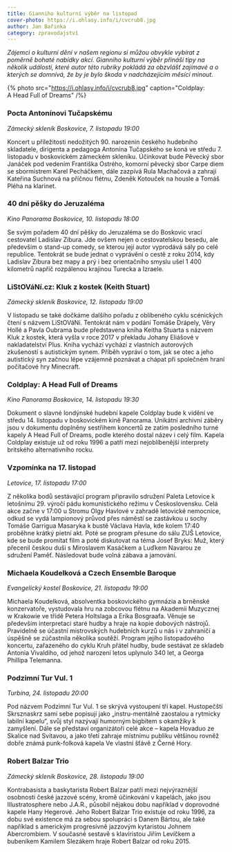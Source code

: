 ```yaml
---
title: Gianniho kulturní výběr na listopad
cover-photo: https://i.ohlasy.info/i/cvcrub8.jpg
author: Jan Bařinka
category: zpravodajství
---
```


*Zájemci o kulturní dění v našem regionu si můžou obvykle vybírat z poměrně bohaté nabídky akcí. Gianniho kulturní výběr přináší tipy na několik událostí, které autor této rubriky pokládá za obzvlášť zajímavé a o kterých se domnívá, že by je bylo škoda v nadcházejícím měsíci minout.*

{% photo src="https://i.ohlasy.info/i/cvcrub8.jpg" caption="Coldplay: A Head Full of Dreams" /%}

### Pocta Antonínovi Tučapskému

*Zámecký skleník Boskovice, 7. listopadu 19:00*

Koncert u příležitosti nedožitých 90. narozenin českého hudebního skladatele, dirigenta a pedagoga Antonína Tučapského se koná ve středu 7. listopadu v boskovickém zámeckém skleníku. Účinkovat bude Pěvecký sbor Janáček pod vedením Františka Ostrého, komorní pěvecký sbor Carpe diem se sbormistrem Karel Pecháčkem, dále zazpívá Rula Machačová a zahrají Kateřina Suchnová na příčnou flétnu, Zdeněk Kotouček na housle a Tomáš Pléha na klarinet.

### 40 dní pěšky do Jeruzaléma

*Kino Panorama Boskovice, 10. listopadu 18:00*

Se svým pořadem 40 dní pěšky do Jeruzaléma se do Boskovic vrací cestovatel Ladislav Zibura. Jde ovšem nejen o cestovatelskou besedu, ale především o stand-up comedy, se kterou její autor vyprodává sály po celé republice. Tentokrát se bude jednat o vyprávění o cestě z roku 2014, kdy Ladislav Zibura bez mapy a prý i bez orientačního smyslu ušel 1 400 kilometrů napříč rozpálenou krajinou Turecka a Izraele.

### LiStOVáNí.cz: Kluk z kostek (Keith Stuart)

*Zámecký skleník Boskovice, 12. listopadu 19:00*

V listopadu se také dočkáme dalšího pořadu z oblíbeného cyklu scénických čtení s názvem LiStOVáNí. Tentokrát nám v podání Tomáše Drápely, Věry Hollé a Pavla Oubrama bude představena kniha Keitha Stuarta s názvem Kluk z kostek, která vyšla v roce 2017 v překladu Johany Eliášové v nakladatelství Plus. Kniha vychází vychází z vlastních autorových zkušeností s autistickým synem. Příběh vypráví o tom, jak se otec a jeho autistický syn začnou lépe vzájemně poznávat a chápat při společném hraní počítačové hry Minecraft.

### Coldplay: A Head Full of Dreams

*Kino Panorama Boskovice, 14. listopadu 19:30*

Dokument o slavné londýnské hudební kapele Coldplay bude k vidění ve středu 14. listopadu v boskovickém kině Panorama. Unikátní archivní záběry jsou v dokumentu doplněny sestřihem koncertů ze zatím posledního turné kapely A Head Full of Dreams, podle kterého dostal název i celý film. Kapela Coldplay existuje už od roku 1996 a patří mezi nejoblíbenější interprety britského alternativního rocku.

### Vzpomínka na 17. listopad

*Letovice, 17. listopadu 17:00*

Z několika bodů sestávající program připravilo sdružení Paleta Letovice k letošnímu 29. výročí pádu komunistického režimu v Československu. Celá akce začne v 17:00 u Stromu Olgy Havlové v zahradě letovické nemocnice, odkud se vydá lampionový průvod přes náměstí se zastávkou u sochy Tomáše Garrigua Masaryka k bustě Václava Havla, kde kolem 17:40 proběhne krátký pietní akt. Poté se program přesune do sálu ZUŠ Letovice, kde se bude promítat film a poté diskutovat na téma Josef Bryks: Muž, který přecenil českou duši s Miroslavem Kasáčkem a Luďkem Navarou ze sdružení Paměť. Následovat bude volná zábava a jamování.

### Michaela Koudelková a Czech Ensemble Baroque

*Evangelický kostel Boskovice, 21. listopadu 19:00*

Michaela Koudelková, absolventka boskovického gymnázia a brněnské konzervatoře, vystudovala hru na zobcovou flétnu na Akademii Muzycznej w Krakowie ve třídě Petera Holtslaga a Erika Bosgraafa. Věnuje se především interpretaci staré hudby a hraje na kopie dobových nástrojů. Pravidelně se účastní mistrovských hudebních kurzů u nás i v zahraničí a úspěšně se zúčastnila několika soutěží. Program jejího listopadového koncertu, zařazeného do cyklu Kruh přátel hudby, bude sestávat ze skladeb Antonia Vivaldiho, od jehož narození letos uplynulo 340 let, a Georga Phillipa Telemanna.

### Podzimní Tur Vul. 1

*Turbína, 24. listopadu 20:00*

Pod názvem Podzimní Tur Vul. 1 se skrývá vystoupení tří kapel. Hustopečští Skrsznaskrz sami sebe popisují jako „instru-mentálně zaostalou a rytmicky labilní kapelu“, svůj styl nazývají humorným bigbítem s okamžiky k zamyšlení. Dále se představí organizátoři celé akce – kapela Hovaduo ze Skalice nad Svitavou, a jako třetí zahraje místnímu publiku většinou rovněž dobře známá punk-folková kapela Ve vlastní šťávě z Černé Hory.

### Robert Balzar Trio

*Zámecký skleník Boskovice, 28. listopadu 19:00*

Kontrabasista a baskytarista Robert Balzar patří mezi nejvýraznější osobnosti české jazzové scény, kromě účinkování v kapelách, jako jsou Illustratosphere nebo J.A.R., působil nějakou dobu například v doprovodné kapele Hany Hegerové. Jeho Robert Balzar Trio existuje od roku 1996, za dobu své existence má za sebou spolupráci s Danem Bártou, ale také například s americkým progresivně jazzovým kytaristou Johnem Abercrombiem. V současné sestavě s klavíristou Jiřím Levíčkem a bubeníkem Kamilem Slezákem hraje Robert Balzar od roku 2015. 

